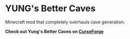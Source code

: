 # YUNG's Better Caves
Minecraft mod that completely overhauls cave generation.

**Check out Yung's Better Caves on [CurseForge](https://www.curseforge.com/minecraft/mc-mods/yungs-better-caves)**
